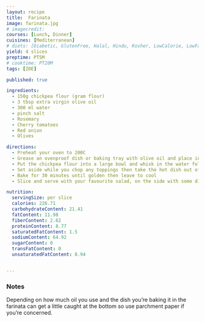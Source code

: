 ```yaml
---
layout: recipe
title:  Farinata
image: farinata.jpg
# imagecredit:
courses: [Lunch, Dinner]
cuisines: [Mediterranean]
# diets: [Diabetic, GlutenFree, Halal, Hindu, Kosher, LowCalorie, LowFat, LowLactose, LowSalt, Vegan, Vegetarian]
yield: 4 slices
preptime: PT5M
# cooktime: PT20M
tags: [ZOE]

published: true

ingredients:
  - 150g chickpea flour (gram flour)
  - 3 tbsp extra virgin olive oil
  - 300 ml water
  - pinch salt
  - Rosemary
  - Cherry tomatoes
  - Red onion
  - Olives

directions:
  - Preheat your oven to 200C
  - Grease an ovenproof dish or baking tray with olive oil and place in the hot oven*
  - Put the chickpea flour into a large bowl and whisk in the water followed by the olive oil and salt.
  - Set aside while you chop any toppings then take the hot dish out of the oven, pour in the batter and top with the rosemary as well as the olives, onions and tomatoes if using.
  - Bake for 30 minutes until golden then leave to cool
  - Slice and serve with your favourite salad, on the side with some dips or as an alternative to bread with some soup.

nutrition:
  servingSize: per slice
  calories: 226.71
  carbohydrateContent: 21.41
  fatContent: 11.98
  fiberContent: 2.62
  proteinContent: 8.77
  saturatedFatContent: 1.5
  sodiumContent: 64.92
  sugarContent: 0
  transFatContent: 0
  unsaturatedFatContent: 8.94


---
```

### Notes

Depending on how much oil you use and the dish you’re baking it in the farinata can get a little caught at the bottom so use parchment paper if you’re concerned.
